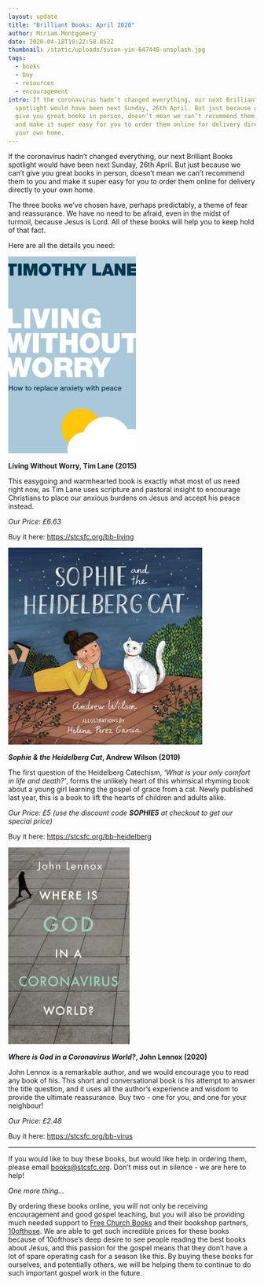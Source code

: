 ```yaml
---
layout: update
title: "Brilliant Books: April 2020"
author: Miriam Montgomery
date: 2020-04-18T19:22:58.852Z
thumbnail: /static/uploads/susan-yin-647448-unsplash.jpg
tags:
  - books
  - buy
  - resources
  - encouragement
intro: If the coronavirus hadn’t changed everything, our next Brilliant Books
  spotlight would have been next Sunday, 26th April. But just because we can’t
  give you great books in person, doesn’t mean we can’t recommend them to you
  and make it super easy for you to order them online for delivery directly to
  your own home.
---
```

If the coronavirus hadn’t changed everything, our next Brilliant Books spotlight would have been next Sunday, 26th April. But just because we can’t give you great books in person, doesn’t mean we can’t recommend them to you and make it super easy for you to order them online for delivery directly to your own home.

The three books we’ve chosen have, perhaps predictably, a theme of fear and reassurance. We have no need to be afraid, even in the midst of turmoil, because Jesus is Lord. All of these books will help you to keep hold of that fact.

Here are all the details you need:

<img 
class="img-responsive"
style="max-height: 400px; width: auto;margin-right: auto;margin-left: auto;"
src="/static/uploads/living-without-worry.jpg"
alt="Living Without Worry" 
/>

**Living Without Worry, Tim Lane (2015)**

This easygoing and warmhearted book is exactly what most of us need right now, as Tim Lane uses scripture and pastoral insight to encourage Christians to place our anxious burdens on Jesus and accept his peace instead.

*Our Price: £6.63*

Buy it here: <https://stcsfc.org/bb-living> 

<img 
class="img-responsive"
style="max-height: 400px; width: auto;margin-right: auto;margin-left: auto;"
src="/static/uploads/sophie-heidelberg-cat.jpg"
alt="Sophie Heidelberg Cat" 
/>

***Sophie & the Heidelberg Cat*, Andrew Wilson (2019)**

The first question of the Heidelberg Catechism, *‘What is your only comfort in life and death?’*, forms the unlikely heart of this whimsical rhyming book about a young girl learning the gospel of grace from a cat. Newly published last year, this is a book to lift the hearts of children and adults alike.

*Our Price: £5 (use the discount code **SOPHIE5** at checkout to get our special price)*

Buy it here: <https://stcsfc.org/bb-heidelberg>

<img 
class="img-responsive"
style="max-height: 400px; width: auto;margin-right: auto;margin-left: auto;"
src="/static/uploads/where-is-god-coronavirus.jpg"
alt="Where is God coronavirus?" 
/>

***Where is God in a Coronavirus World?*, John Lennox (2020)**

John Lennox is a remarkable author, and we would encourage you to read any book of his. This short and conversational book is his attempt to answer the title question, and it uses all the author’s experience and wisdom to provide the ultimate reassurance. Buy two - one for you, and one for your neighbour!

*Our Price: £2.48*

Buy it here: <https://stcsfc.org/bb-virus> 

<hr>

If you would like to buy these books, but would like help in ordering them, please email [books@stcsfc.org](mailto:books@stcsfc.org). Don’t miss out in silence - we are here to help!

*One more thing...*  

By ordering these books online, you will not only be receiving encouragement and good gospel teaching, but you will also be providing much needed support to [Free Church Books](https://books.freechurch.org) and their bookshop partners, [10ofthose](https://thefree.church/shop). We are able to get such incredible prices for these books because of 10ofthose’s deep desire to see people reading the best books about Jesus, and this passion for the gospel means that they don’t have a lot of spare operating cash for a season like this. By buying these books for ourselves, and potentially others, we will be helping them to continue to do such important gospel work in the future.
